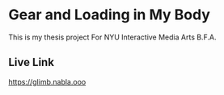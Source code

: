 # Gear and Loading in My Body

This is my thesis project For NYU Interactive Media Arts B.F.A.

## Live Link

https://glimb.nabla.ooo

